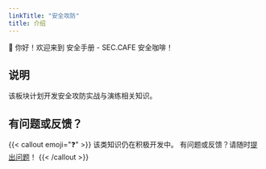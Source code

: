 ```yaml
---
linkTitle: "安全攻防"
title: 介绍
---
```


👋 你好！欢迎来到 安全手册 - SEC.CAFE 安全咖啡！

<!--more-->

## 说明

该板块计划开发安全攻防实战与演练相关知识。


## 有问题或反馈？

{{< callout emoji="❓" >}}
  该类知识仍在积极开发中。
  有问题或反馈？请随时[提出问题](https://github.com/SEC-CAFE/handbook/issues)！
{{< /callout >}}

